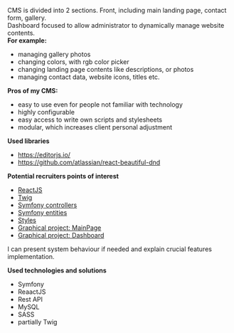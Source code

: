 CMS is divided into 2 sections.
Front, including main landing page, contact form, gallery.  
Dashboard focused to allow administrator to dynamically manage website contents.  
**For example:**  
- managing gallery photos
- changing colors, with rgb color picker
- changing landing page contents like descriptions, or photos
- managing contact data, website icons, titles etc.

**Pros of my CMS:**  
- easy to use even for people not familiar with technology
- highly configurable
- easy access to write own scripts and stylesheets
- modular, which increases client personal adjustment

**Used libraries**  
- https://editorjs.io/
- https://github.com/atlassian/react-beautiful-dnd

**Potential recruiters points of interest**  
- [ReactJS](https://github.com/WojciechPrusaczyk/flex-cms/tree/main/assets/react)  
- [Twig](https://github.com/WojciechPrusaczyk/flex-cms/tree/main/templates)  
- [Symfony controllers](https://github.com/WojciechPrusaczyk/flex-cms/tree/main/src/Controller)  
- [Symfony entities](https://github.com/WojciechPrusaczyk/flex-cms/tree/main/src/Entity)  
- [Styles](https://github.com/WojciechPrusaczyk/flex-cms/tree/main/assets/styles)  
- [Graphical project: MainPage](https://www.figma.com/file/9MOAWdrk5MHid1iPrzpsZG/artek.com.pl)  
- [Graphical project: Dashboard](https://www.figma.com/file/9MOAWdrk5MHid1iPrzpsZG/artek.com.pl?type=design&node-id=31-2&mode=design)  
  
I can present system behaviour if needed and explain crucial features implementation.

**Used technologies and solutions**
- Symfony
- ReaactJS
- Rest API
- MySQL
- SASS
- partially Twig
  
### 
